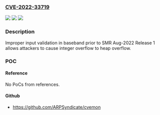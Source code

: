 ### [CVE-2022-33719](https://cve.mitre.org/cgi-bin/cvename.cgi?name=CVE-2022-33719)
![](https://img.shields.io/static/v1?label=Product&message=Samsung%20Mobile%20Devices&color=blue)
![](https://img.shields.io/static/v1?label=Version&message=n%2Fa&color=blue)
![](https://img.shields.io/static/v1?label=Vulnerability&message=CWE-20%20Improper%20Input%20Validation&color=brighgreen)

### Description

Improper input validation in baseband prior to SMR Aug-2022 Release 1 allows attackers to cause integer overflow to heap overflow.

### POC

#### Reference
No PoCs from references.

#### Github
- https://github.com/ARPSyndicate/cvemon

